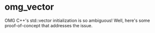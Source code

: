 # omg_vector
OMG C++'s std::vector initialization is so ambiguous! Well, here's some proof-of-concept that addresses the issue.
